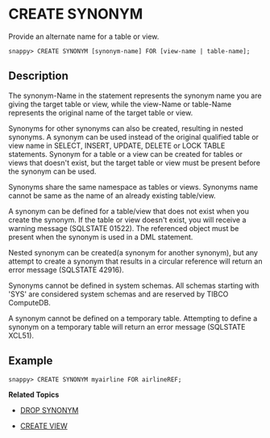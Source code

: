 # CREATE SYNONYM
Provide an alternate name for a table or view.

```pre
snappy> CREATE SYNONYM [synonym-name] FOR [view-name | table-name];
```

## Description
The synonym-Name in the statement represents the synonym name you are giving the target table or view, while the view-Name or table-Name represents the original name of the target table or view.

Synonyms for other synonyms can also be created, resulting in nested synonyms. A synonym can be used instead of the original qualified table or view name in SELECT, INSERT, UPDATE, DELETE or LOCK TABLE statements. Synonym for a table or a view can be created for tables or views that doesn't exist, but the target table or view must be present before the synonym can be used.

Synonyms share the same namespace as tables or views. Synonyms name cannot be same as the name of an already existing table/view.

A synonym can be defined for a table/view that does not exist when you create the synonym. If the table or view doesn't exist, you will receive a warning message (SQLSTATE 01522). The referenced object must be present when the synonym is used in a DML statement.

Nested synonym can be created(a synonym for another synonym), but any attempt to create a synonym that results in a circular reference will return an error message (SQLSTATE 42916).

Synonyms cannot be defined in system schemas. All schemas starting with 'SYS' are considered system schemas and are reserved by TIBCO ComputeDB.

A synonym cannot be defined on a temporary table. Attempting to define a synonym on a temporary table will return an error message (SQLSTATE XCL51).

## Example

```pre
snappy> CREATE SYNONYM myairline FOR airlineREF;
```

**Related Topics**</br>

* [DROP SYNONYM](drop-synonym.md)

* [CREATE VIEW](create-view.md)
